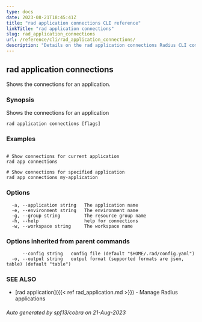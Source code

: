 ```yaml
---
type: docs
date: 2023-08-21T18:45:41Z
title: "rad application connections CLI reference"
linkTitle: "rad application connections"
slug: rad_application_connections
url: /reference/cli/rad_application_connections/
description: "Details on the rad application connections Radius CLI command"
---
```

## rad application connections

Shows the connections for an application.

### Synopsis

Shows the connections for an application

```
rad application connections [flags]
```

### Examples

```

# Show connections for current application
rad app connections

# Show connections for specified application
rad app connections my-application
```

### Options

```
  -a, --application string   The application name
  -e, --environment string   The environment name
  -g, --group string         The resource group name
  -h, --help                 help for connections
  -w, --workspace string     The workspace name
```

### Options inherited from parent commands

```
      --config string   config file (default "$HOME/.rad/config.yaml")
  -o, --output string   output format (supported formats are json, table) (default "table")
```

### SEE ALSO

* [rad application]({{< ref rad_application.md >}})	 - Manage Radius applications

###### Auto generated by spf13/cobra on 21-Aug-2023

